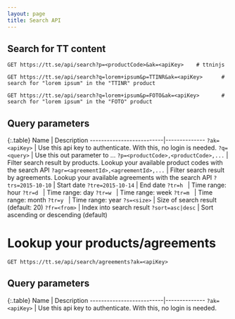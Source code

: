 ```yaml
---
layout: page
title: Search API
---
```


## Search for TT content

```
GET https://tt.se/api/search?p=<productCode>&ak=<apiKey>    # ttninjs
```

```
GET https://tt.se/api/search?q=lorem+ipsum&p=TTINR&ak=<apiKey>      # search for "lorem ipsum" in the "TTINR" product
```

```
GET https://tt.se/api/search?q=lorem+ipsum&p=FOTO&ak=<apiKey>       # search for "lorem ipsum" in the "FOTO" product
```

## Query parameters

{:.table}
Name                      | Description 
--------------------------|--------------
`?ak=<apiKey>`            | Use this api key to authenticate. With this, no login is needed.
`?q=<query>`              | Use this out parameter to ...
`?p=<productCode>,<productCode>,...`        | Filter search result by products. Lookup your available product codes with the search API
`?agr=<agreementId>,<agreementId>,...`      | Filter search result by agreements. Lookup your available agreements with the search API
`?trs=2015-10-10`         | Start date
`?tre=2015-10-14`         | End date
`?tr=h `                  | Time range: hour
`?tr=d `                  | Time range: day
`?tr=w `                  | Time range: week
`?tr=m `                  | Time range: month
`?tr=y `                  | Time range: year
`?s=<size>`               | Size of search result (default: 20)
`?fr=<from>`              | Index into search result
`?sort=asc|desc`          | Sort ascending or descending (default)

# Lookup your products/agreements

```
GET https://tt.se/api/search/agreements?ak=<apiKey> 
```

## Query parameters

{:.table}
Name                      | Description 
--------------------------|--------------
`?ak=<apiKey>`            | Use this api key to authenticate. With this, no login is needed.
